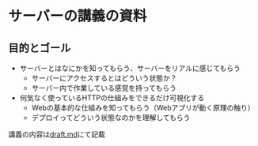 # サーバーの講義の資料

## 目的とゴール

- サーバーとはなにかを知ってもらう、サーバーをリアルに感じてもらう
  - サーバーにアクセスするとはどういう状態か？
  - サーバー内で作業している感覚を持ってもらう
- 何気なく使っているHTTPの仕組みをできるだけ可視化する
  - Webの基本的な仕組みを知ってもらう（Webアプリが動く原理の触り）
  - デプロイってどういう状態なのかを理解してもらう

講義の内容は[draft.md](./draft.md)にて記載